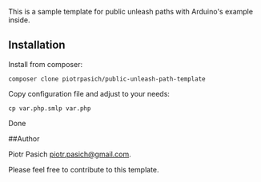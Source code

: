 This is a sample template for public unleash paths with Arduino's example inside.

## Installation

Install from composer:

```
composer clone piotrpasich/public-unleash-path-template
```

Copy configuration file and adjust to your needs:

```
cp var.php.smlp var.php
```

Done

##Author

Piotr Pasich <piotr.pasich@gmail.com>.

Please feel free to contribute to this template.

